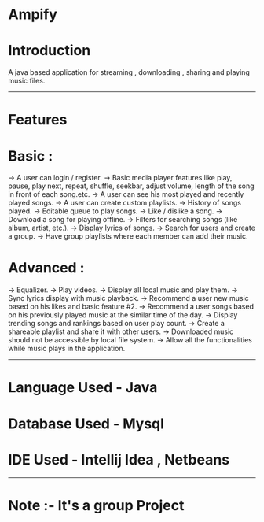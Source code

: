 # Ampify

# Introduction
A java based application for streaming , downloading , sharing and playing music files.

***********************************************************************************************************

# Features
# Basic :
-> A user can login / register.
-> Basic media player features like play, pause, play next, repeat, shuffle, seekbar, adjust volume, length of the song in front of each song.etc.
-> A user can see his most played and recently played songs.
-> A user can create custom playlists.
-> History of songs played.
-> Editable queue to play songs.
-> Like / dislike a song.
-> Download a song for playing offline.
-> Filters for searching songs (like album, artist, etc.).
-> Display lyrics of songs.
-> Search for users and create a group.
-> Have group playlists where each member can add their music.

# Advanced :
-> Equalizer.
-> Play videos.
-> Display all local music and play them.
-> Sync lyrics display with music playback.
-> Recommend a user new music based on his likes and basic feature #2.
-> Recommend a user songs based on his previously played music at the similar time of the day.
-> Display trending songs and rankings based on user play count.
-> Create a shareable playlist and share it with other users.
-> Downloaded music should not be accessible by local file system.
-> Allow all the functionalities while music plays in the application.

****************************************************************************************************************

# Language Used - Java
# Database Used - Mysql
# IDE Used - Intellij Idea , Netbeans

******************************************************************************************************************

# Note :- It's a group Project
